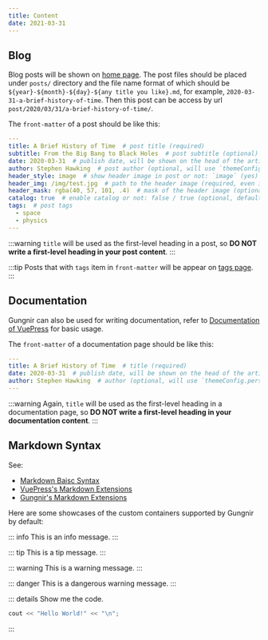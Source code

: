 ```yaml
---
title: Content
date: 2021-03-31
---
```


## Blog

Blog posts will be shown on [home page](/). The post files should be placed under `posts/` directory and the file name format of which should be `${year}-${month}-${day}-${any title you like}.md`, for example, `2020-03-31-a-brief-history-of-time`. Then this post can be access by url `post/2020/03/31/a-brief-history-of-time/`.

The `front-matter` of a post should be like this:

```yaml
---
title: A Brief History of Time  # post title (required)
subtitle: From the Big Bang to Black Holes  # post subtitle (optional)
date: 2020-03-31  # publish date, will be shown on the head of the article (optional)
author: Stephen Hawking  # post author (optional, will use `themeConfig.personalInfo.name` as default if it is not specified)
header_style: image  # show header image in post or not: `image` (yes) / `text` (no) (optional, default: `text`)
header_img: /img/test.jpg  # path to the header image (required, even if `header_style` is `text`, becasue header image should also be shown on home page)
header_mask: rgba(40, 57, 101, .4)  # mask of the header image (optional)
catalog: true  # enable catalog or not: false / true (optional, default: false)
tags:  # post tags
  - space
  - physics
---
```

:::warning
`title` will be used as the first-level heading in a post, so **DO NOT write a first-level heading in your post content**.
:::

:::tip
Posts that with `tags` item in `front-matter` will be appear on [tags page](/tags/).
:::


## Documentation

Gungnir can also be used for writing documentation, refer to [Documentation of VuePress](https://v1.vuepress.vuejs.org/guide/) for basic usage.

The `front-matter` of a documentation page should be like this:

```yaml
---
title: A Brief History of Time  # title (required)
date: 2020-03-31  # publish date, will be shown on the head of the article (optional)
author: Stephen Hawking  # author (optional, will use `themeConfig.personalInfo.name` as default if it is not specified)
---
```

:::warning
Again, `title` will be used as the first-level heading in a documentation page, so **DO NOT write a first-level heading in your documentation content**.
:::


## Markdown Syntax

See:

- [Markdown Baisc Syntax](https://www.markdownguide.org/basic-syntax/)
- [VuePress's Markdown Extensions](https://v1.vuepress.vuejs.org/guide/markdown.html)
- [Gungnir's Markdown Extensions](/docs/advanced/features/)

Here are some showcases of the custom containers supported by Gungnir by default:

::: info
This is an info message.
:::

::: tip
This is a tip message.
:::

::: warning
This is a warning message.
:::

::: danger
This is a dangerous warning message.
:::

::: details Show me the code.
```cpp
cout << "Hello World!" << "\n";
```
:::
